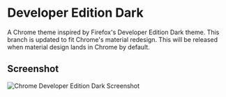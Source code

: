 # Developer Edition Dark
A Chrome theme inspired by Firefox's Developer Edition Dark theme. This branch is updated to fit Chrome's material redesign. This will be released when material design lands in Chrome by default.

## Screenshot
![Chrome Developer Edition Dark Screenshot](https://imgur.com/6R8ZJL5.png)
